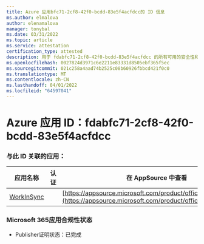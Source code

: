 ```yaml
---
title: Azure 应用bfc71-2cf8-42f0-bcdd-83e5f4acfdcc的 ID 信息
ms.author: elmalova
author: elenamalova
manager: tonybal
ms.date: 03/31/2022
ms.topic: article
ms.service: attestation
certification_type: attested
description: 用于 fdabfc71-2cf8-42f0-bcdd-83e5f4acfdcc 的所有可用的安全性和合规性信息。
ms.openlocfilehash: 0027824d3971c6e2211e83331d8505ebf365f5ec
ms.sourcegitcommit: 021c258a4aad74b2525c08b60926fbbcd421f0c0
ms.translationtype: MT
ms.contentlocale: zh-CN
ms.lasthandoff: 04/01/2022
ms.locfileid: "64597041"
---
```

# <a name="azure-app-id-fdabfc71-2cf8-42f0-bcdd-83e5f4acfdcc"></a>Azure 应用 ID：fdabfc71-2cf8-42f0-bcdd-83e5f4acfdcc


### <a name="apps-associated-with-this-id"></a>与此 ID 关联的应用：
| **应用名称** | **认证** | **在 AppSource 中查看** |
|--------------|---------------|-----------------------|
| [WorkInSync](../forward/WA200002974.md) |  | [https://appsource.microsoft.com/product/office/WA200002974](https://appsource.microsoft.com/product/office/WA200002974) |

### <a name="microsoft-365-app-compliance-status"></a>Microsoft 365应用合规性状态
- Publisher证明状态：已完成
